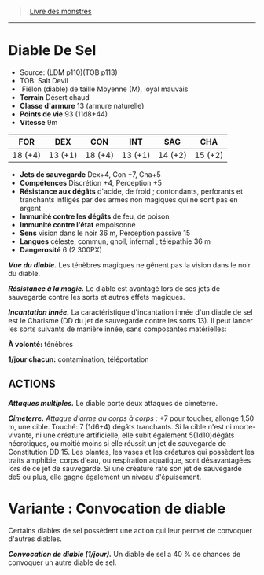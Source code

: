 ﻿> [Livre des monstres](tome_of_beasts.md)

---

# Diable De Sel

- Source: (LDM p110)(TOB p113)
- TOB: Salt Devil
-  Fiélon (diable) de taille Moyenne (M), loyal mauvais
- **Terrain** Désert chaud
- **Classe d'armure** 13 (armure naturelle)
- **Points de vie** 93 (11d8+44)
- **Vitesse** 9m

|FOR|DEX|CON|INT|SAG|CHA|
|---|---|---|---|---|---|
|18 (+4)|13 (+1)|18 (+4)|13 (+1)|14 (+2)|15 (+2)|

- **Jets de sauvegarde** Dex+4, Con +7, Cha+5
- **Compétences** Discrétion +4, Perception +5
- **Résistance aux dégâts** d'acide, de froid ; contondants, perforants et tranchants infligés par des armes non magiques qui ne sont pas en argent
- **Immunité contre les dégâts** de feu, de poison
- **Immunité contre l'état** empoisonné
- **Sens** vision dans le noir 36 m, Perception passive 15
- **Langues** céleste, commun, gnoll, infernal ; télépathie 36 m
- **Dangerosité** 6 (2 300PX)

**_Vue du diable._** Les ténèbres magiques ne gênent pas la vision dans le noir du diable.

**_Résistance à la magie._** Le diable est avantagé lors de ses jets de sauvegarde contre les sorts et autres effets magiques.

**_Incantation innée._** La caractéristique d'incantation innée d'un diable de sel est le Charisme (DD du jet de sauvegarde contre les sorts 13). Il peut lancer les sorts suivants de manière innée, sans composantes matérielles:

**À volonté:** ténèbres

**1/jour chacun:** contamination, téléportation

## ACTIONS

**_Attaques multiples._** Le diable porte deux attaques de cimeterre.

**_Cimeterre._** _Attaque d'arme au corps à corps :_ +7 pour toucher, allonge 1,50 m, une cible. Touché: 7 (1d6+4) dégâts tranchants. Si la cible n'est ni morte-vivante, ni une créature artificielle, elle subit également 5(1d10)dégâts nécrotiques, ou moitié moins si elle réussit un jet de sauvegarde de Constitution DD 15. Les plantes, les vases et les créatures qui possèdent les traits amphibie, corps d'eau, ou respiration aquatique, sont désavantagées lors de ce jet de sauvegarde. Si une créature rate son jet de sauvegarde de5 ou plus, elle gagne également un niveau d'épuisement.

# Variante : Convocation de diable

Certains diables de sel possèdent une action qui leur permet de convoquer d'autres diables.

**_Convocation de diable (1/jour)._** Un diable de sel a 40 % de chances de convoquer un autre diable de sel.

